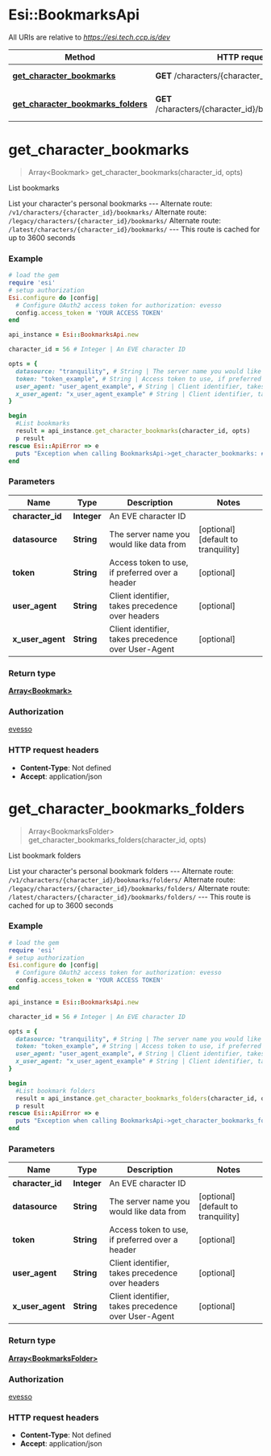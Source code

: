 # Esi::BookmarksApi

All URIs are relative to *https://esi.tech.ccp.is/dev*

Method | HTTP request | Description
------------- | ------------- | -------------
[**get_character_bookmarks**](BookmarksApi.md#get_character_bookmarks) | **GET** /characters/{character_id}/bookmarks/ | List bookmarks
[**get_character_bookmarks_folders**](BookmarksApi.md#get_character_bookmarks_folders) | **GET** /characters/{character_id}/bookmarks/folders/ | List bookmark folders


# **get_character_bookmarks**
> Array&lt;Bookmark&gt; get_character_bookmarks(character_id, opts)

List bookmarks

List your character's personal bookmarks  ---  Alternate route: `/v1/characters/{character_id}/bookmarks/`  Alternate route: `/legacy/characters/{character_id}/bookmarks/`  Alternate route: `/latest/characters/{character_id}/bookmarks/`   ---  This route is cached for up to 3600 seconds

### Example
```ruby
# load the gem
require 'esi'
# setup authorization
Esi.configure do |config|
  # Configure OAuth2 access token for authorization: evesso
  config.access_token = 'YOUR ACCESS TOKEN'
end

api_instance = Esi::BookmarksApi.new

character_id = 56 # Integer | An EVE character ID

opts = { 
  datasource: "tranquility", # String | The server name you would like data from
  token: "token_example", # String | Access token to use, if preferred over a header
  user_agent: "user_agent_example", # String | Client identifier, takes precedence over headers
  x_user_agent: "x_user_agent_example" # String | Client identifier, takes precedence over User-Agent
}

begin
  #List bookmarks
  result = api_instance.get_character_bookmarks(character_id, opts)
  p result
rescue Esi::ApiError => e
  puts "Exception when calling BookmarksApi->get_character_bookmarks: #{e}"
end
```

### Parameters

Name | Type | Description  | Notes
------------- | ------------- | ------------- | -------------
 **character_id** | **Integer**| An EVE character ID | 
 **datasource** | **String**| The server name you would like data from | [optional] [default to tranquility]
 **token** | **String**| Access token to use, if preferred over a header | [optional] 
 **user_agent** | **String**| Client identifier, takes precedence over headers | [optional] 
 **x_user_agent** | **String**| Client identifier, takes precedence over User-Agent | [optional] 

### Return type

[**Array&lt;Bookmark&gt;**](Bookmark.md)

### Authorization

[evesso](../../new/README.md#evesso)

### HTTP request headers

 - **Content-Type**: Not defined
 - **Accept**: application/json



# **get_character_bookmarks_folders**
> Array&lt;BookmarksFolder&gt; get_character_bookmarks_folders(character_id, opts)

List bookmark folders

List your character's personal bookmark folders  ---  Alternate route: `/v1/characters/{character_id}/bookmarks/folders/`  Alternate route: `/legacy/characters/{character_id}/bookmarks/folders/`  Alternate route: `/latest/characters/{character_id}/bookmarks/folders/`   ---  This route is cached for up to 3600 seconds

### Example
```ruby
# load the gem
require 'esi'
# setup authorization
Esi.configure do |config|
  # Configure OAuth2 access token for authorization: evesso
  config.access_token = 'YOUR ACCESS TOKEN'
end

api_instance = Esi::BookmarksApi.new

character_id = 56 # Integer | An EVE character ID

opts = { 
  datasource: "tranquility", # String | The server name you would like data from
  token: "token_example", # String | Access token to use, if preferred over a header
  user_agent: "user_agent_example", # String | Client identifier, takes precedence over headers
  x_user_agent: "x_user_agent_example" # String | Client identifier, takes precedence over User-Agent
}

begin
  #List bookmark folders
  result = api_instance.get_character_bookmarks_folders(character_id, opts)
  p result
rescue Esi::ApiError => e
  puts "Exception when calling BookmarksApi->get_character_bookmarks_folders: #{e}"
end
```

### Parameters

Name | Type | Description  | Notes
------------- | ------------- | ------------- | -------------
 **character_id** | **Integer**| An EVE character ID | 
 **datasource** | **String**| The server name you would like data from | [optional] [default to tranquility]
 **token** | **String**| Access token to use, if preferred over a header | [optional] 
 **user_agent** | **String**| Client identifier, takes precedence over headers | [optional] 
 **x_user_agent** | **String**| Client identifier, takes precedence over User-Agent | [optional] 

### Return type

[**Array&lt;BookmarksFolder&gt;**](BookmarksFolder.md)

### Authorization

[evesso](../../new/README.md#evesso)

### HTTP request headers

 - **Content-Type**: Not defined
 - **Accept**: application/json



